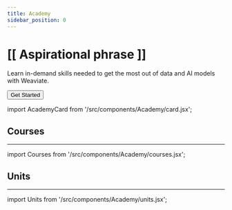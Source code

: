 ```yaml
---
title: Academy
sidebar_position: 0
---
```

<div class="hero shadow--lw __academyhero">
  <div class="container">
    <h1 class="hero__title">[[ Aspirational phrase ]]</h1>
    <p class="hero__subtitle">Learn in-demand skills needed to get the most out of data and AI models with Weaviate.</p>
    <div>
      <button class="button button--secondary button--outline button--lg">
        Get Started
      </button>
    </div>
  </div>
</div>

import AcademyCard from '/src/components/Academy/card.jsx';

<h2>Courses</h2><p><hr/></p>

import Courses from '/src/components/Academy/courses.jsx';

<Courses/>

<h2>Units</h2><p><hr/></p>

import Units from '/src/components/Academy/units.jsx';

<Units/>
